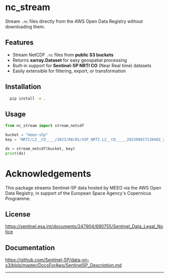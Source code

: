 # nc_stream

Stream `.nc` files directly from the AWS Open Data Registry without downloading them.

##  Features

- Stream NetCDF `.nc` files from **public S3 buckets**
- Returns **xarray.Dataset** for easy geospatial processing
- Built-in support for **Sentinel-5P NRTI CO** (Near Real time) datasets
- Easily extensible for filtering, export, or transformation

##  Installation

```bash
  pip install -e .
  ```

##  Usage

```python
from nc_stream import stream_netcdf

bucket = "meeo-s5p"
key = "NRTI/L2__CO____/2023/08/01/S5P_NRTI_L2__CO_____20230801T230402_20230801T230902_30057_03_020500_20230802T000504.nc"

ds = stream_netcdf(bucket, key)
print(ds)
```
# Acknowledgements
This package streams Sentinel-5P data hosted by MEEO via the AWS Open Data Registry, in support of the European Space Agency's Copernicus Programme.
## License
https://sentinel.esa.int/documents/247904/690755/Sentinel_Data_Legal_Notice
## Documentation
https://github.com/Sentinel-5P/data-on-s3/blob/master/DocsForAws/Sentinel5P_Description.md

---
